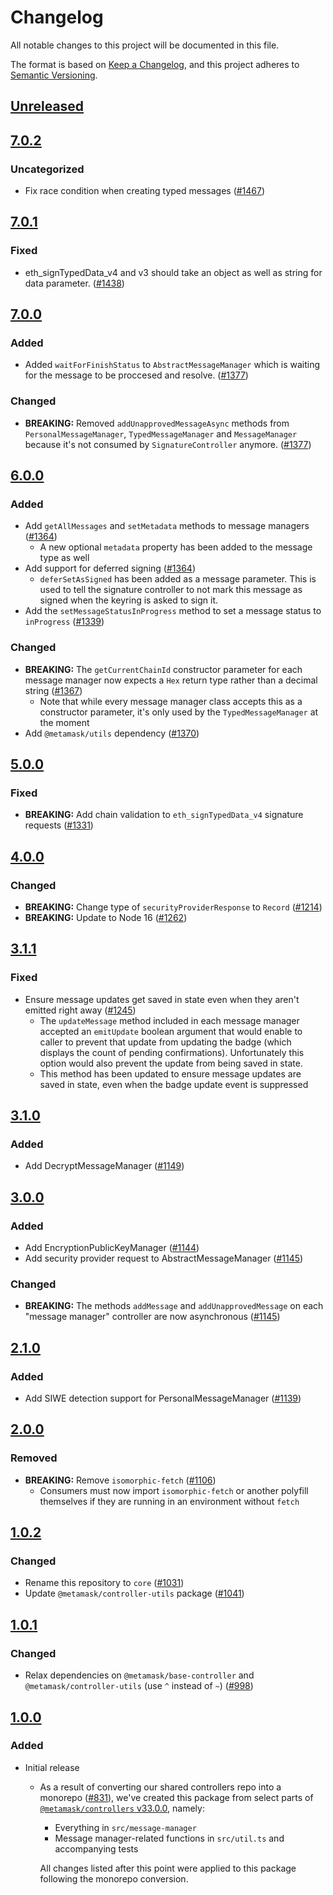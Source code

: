 # Changelog
All notable changes to this project will be documented in this file.

The format is based on [Keep a Changelog](https://keepachangelog.com/en/1.0.0/),
and this project adheres to [Semantic Versioning](https://semver.org/spec/v2.0.0.html).

## [Unreleased]

## [7.0.2]
### Uncategorized
- Fix race condition when creating typed messages ([#1467](https://github.com/MetaMask/core/pull/1467))

## [7.0.1]
### Fixed
- eth_signTypedData_v4 and v3 should take an object as well as string for data parameter. ([#1438](https://github.com/MetaMask/core/pull/1438))

## [7.0.0]
### Added
- Added `waitForFinishStatus` to `AbstractMessageManager` which is waiting for the message to be proccesed and resolve. ([#1377](https://github.com/MetaMask/core/pull/1377))

### Changed
- **BREAKING:** Removed `addUnapprovedMessageAsync` methods from `PersonalMessageManager`, `TypedMessageManager` and `MessageManager` because it's not consumed by `SignatureController` anymore. ([#1377](https://github.com/MetaMask/core/pull/1377))

## [6.0.0]
### Added
- Add `getAllMessages` and `setMetadata` methods to message managers ([#1364](https://github.com/MetaMask/core/pull/1364))
  - A new optional `metadata` property has been added to the message type as well
- Add support for deferred signing ([#1364](https://github.com/MetaMask/core/pull/1364))
  - `deferSetAsSigned` has been added as a message parameter. This is used to tell the signature controller to not mark this message as signed when the keyring is asked to sign it.
- Add the `setMessageStatusInProgress` method to set a message status to `inProgress` ([#1339](https://github.com/MetaMask/core/pull/1339))

### Changed
- **BREAKING:** The `getCurrentChainId` constructor parameter for each message manager now expects a `Hex` return type rather than a decimal string ([#1367](https://github.com/MetaMask/core/pull/1367))
  - Note that while every message manager class accepts this as a constructor parameter, it's only used by the `TypedMessageManager` at the moment
- Add `@metamask/utils` dependency ([#1370](https://github.com/MetaMask/core/pull/1370))

## [5.0.0]
### Fixed
- **BREAKING:** Add chain validation to `eth_signTypedData_v4` signature requests ([#1331](https://github.com/MetaMask/core/pull/1331))

## [4.0.0]
### Changed
- **BREAKING:** Change type of `securityProviderResponse` to `Record` ([#1214](https://github.com/MetaMask/core/pull/1214))
- **BREAKING:** Update to Node 16 ([#1262](https://github.com/MetaMask/core/pull/1262))

## [3.1.1]
### Fixed
- Ensure message updates get saved in state even when they aren't emitted right away  ([#1245](https://github.com/MetaMask/core/pull/1245))
  - The `updateMessage` method included in each message manager accepted an `emitUpdate` boolean argument that would enable to caller to prevent that update from updating the badge (which displays the count of pending confirmations). Unfortunately this option would also prevent the update from being saved in state.
  - This method has been updated to ensure message updates are saved in state, even when the badge update event is suppressed

## [3.1.0]
### Added
- Add DecryptMessageManager ([#1149](https://github.com/MetaMask/core/pull/1149))

## [3.0.0]
### Added
- Add EncryptionPublicKeyManager ([#1144](https://github.com/MetaMask/core/pull/1144))
- Add security provider request to AbstractMessageManager ([#1145](https://github.com/MetaMask/core/pull/1145))

### Changed
- **BREAKING:** The methods `addMessage` and `addUnapprovedMessage` on each "message manager" controller are now asynchronous ([#1145](https://github.com/MetaMask/core/pull/1145))

## [2.1.0]
### Added
- Add SIWE detection support for PersonalMessageManager ([#1139](https://github.com/MetaMask/core/pull/1139))

## [2.0.0]
### Removed
- **BREAKING:** Remove `isomorphic-fetch` ([#1106](https://github.com/MetaMask/controllers/pull/1106))
  - Consumers must now import `isomorphic-fetch` or another polyfill themselves if they are running in an environment without `fetch`

## [1.0.2]
### Changed
- Rename this repository to `core` ([#1031](https://github.com/MetaMask/controllers/pull/1031))
- Update `@metamask/controller-utils` package ([#1041](https://github.com/MetaMask/controllers/pull/1041))

## [1.0.1]
### Changed
- Relax dependencies on `@metamask/base-controller` and `@metamask/controller-utils` (use `^` instead of `~`) ([#998](https://github.com/MetaMask/core/pull/998))

## [1.0.0]
### Added
- Initial release
  - As a result of converting our shared controllers repo into a monorepo ([#831](https://github.com/MetaMask/core/pull/831)), we've created this package from select parts of [`@metamask/controllers` v33.0.0](https://github.com/MetaMask/core/tree/v33.0.0), namely:
    - Everything in `src/message-manager`
    - Message manager-related functions in `src/util.ts` and accompanying tests

    All changes listed after this point were applied to this package following the monorepo conversion.

[Unreleased]: https://github.com/MetaMask/core/compare/@metamask/message-manager@7.0.2...HEAD
[7.0.2]: https://github.com/MetaMask/core/compare/@metamask/message-manager@7.0.1...@metamask/message-manager@7.0.2
[7.0.1]: https://github.com/MetaMask/core/compare/@metamask/message-manager@7.0.0...@metamask/message-manager@7.0.1
[7.0.0]: https://github.com/MetaMask/core/compare/@metamask/message-manager@6.0.0...@metamask/message-manager@7.0.0
[6.0.0]: https://github.com/MetaMask/core/compare/@metamask/message-manager@5.0.0...@metamask/message-manager@6.0.0
[5.0.0]: https://github.com/MetaMask/core/compare/@metamask/message-manager@4.0.0...@metamask/message-manager@5.0.0
[4.0.0]: https://github.com/MetaMask/core/compare/@metamask/message-manager@3.1.1...@metamask/message-manager@4.0.0
[3.1.1]: https://github.com/MetaMask/core/compare/@metamask/message-manager@3.1.0...@metamask/message-manager@3.1.1
[3.1.0]: https://github.com/MetaMask/core/compare/@metamask/message-manager@3.0.0...@metamask/message-manager@3.1.0
[3.0.0]: https://github.com/MetaMask/core/compare/@metamask/message-manager@2.1.0...@metamask/message-manager@3.0.0
[2.1.0]: https://github.com/MetaMask/core/compare/@metamask/message-manager@2.0.0...@metamask/message-manager@2.1.0
[2.0.0]: https://github.com/MetaMask/core/compare/@metamask/message-manager@1.0.2...@metamask/message-manager@2.0.0
[1.0.2]: https://github.com/MetaMask/core/compare/@metamask/message-manager@1.0.1...@metamask/message-manager@1.0.2
[1.0.1]: https://github.com/MetaMask/core/compare/@metamask/message-manager@1.0.0...@metamask/message-manager@1.0.1
[1.0.0]: https://github.com/MetaMask/core/releases/tag/@metamask/message-manager@1.0.0
